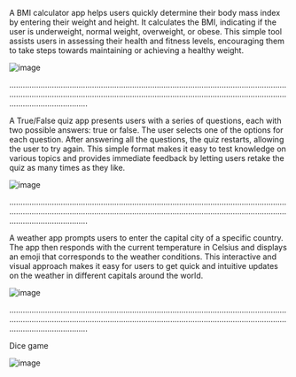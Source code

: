 A BMI calculator app helps users quickly determine their body mass index by entering their weight and height. It calculates 
the BMI, indicating if the user is underweight, normal weight, overweight, or obese. This simple tool 
assists users in assessing their health and fitness levels, 
encouraging them to take steps towards maintaining or achieving a healthy weight.







![image](https://github.com/etsuamb/flutter-projects/assets/150803173/2ec3c442-8fa9-4bef-834a-db4ded647f80)




 




...........................................................................................................................................................................................................................................................................................




A True/False quiz app presents users with a series of questions, each with two possible answers: true or false. The user selects 
one of the options for each question. After answering all the questions, the quiz restarts, allowing the user to try again. This simple 
format makes it easy to test knowledge 
on various topics and provides immediate feedback by letting users retake the quiz as many times as they like.










![image](https://github.com/etsuamb/Small-flutter-projects/assets/150803173/f6bd07e4-7a23-4d73-9eac-265cdbf7433c)




...........................................................................................................................................................................................................................................................................................






A weather app prompts users to enter the capital city of a specific country. The app then responds with the current temperature in Celsius
and displays an emoji that corresponds to the weather conditions. 
This interactive and visual approach makes it easy for users to get quick and intuitive updates on the weather in different capitals around the world.












![image](https://github.com/etsuamb/Small-flutter-projects/assets/150803173/bab1671d-7c64-4fc3-97c5-4528ede9c048)





...........................................................................................................................................................................................................................................................................................




Dice game











![image](https://github.com/etsuamb/Small-flutter-projects/assets/150803173/a9da1d94-ed37-43a3-8dea-5ba02b12acc2)








